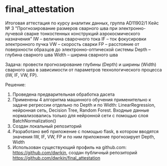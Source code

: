 # final_attestation

Итоговая аттестация по курсу аналитик данных, группа AD11902/1
Кейс № 3 "Прогнозирование размеров сварного шва при электронно-лучевой сварке тонкостенных конструкций аэрокосмического назначения"
IW – величина сварочного тока
IF – ток фокусировки электронного пучка
VW – скорость сварки
FP – расстояние от поверхности образцов до электронно-оптической системы
Depth – глубина сварного шва
Width – ширина сварного шва

Задача: провести прогнозирование глубины (Depth) и ширины (Width) сварного шва в зависимости от параметров технологического процесса (IW, IF, VW, FP).

Решение: 

1. Проведена предварительная обработка дасета
2. Применены 4 алгоритма машинного обучения применительно к задаче регрессии отдельно по Depth и по Width: LinearRegression, нейронная сеть, Decision Tree, Random Forest. Входные данные нормализовались только для нейронной сети с помощью слоя BatchNormalization()
3. Создан локальный репозиторий
4. Разработано веб приложение с помощью flask, в котором вводятся значения IW, IF, VW, FP и по ним приложение прогнозирует Depth, Width
5. Использован существующий профиль на github.com: https://github.com/dwrkin, создан публичный репозиторий https://github.com/dwrkin/final_attestation
